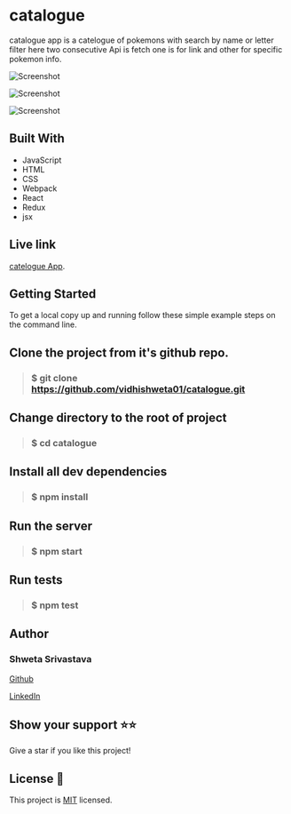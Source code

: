 # catalogue
catalogue app is a catelogue of pokemons with search by name or letter filter here two consecutive
 Api is fetch one is for link and other for specific pokemon info.

![Screenshot](./src/screenshots/Screenshot1.png)

![Screenshot](./screenshots/Screenshot2.png)

![Screenshot](./screenshots/Screenshot1.png)

## Built With
- JavaScript
- HTML
- CSS
- Webpack
- React
- Redux
- jsx

## Live link
 [catelogue App](https://vidhishweta01.github.io/catelogue/).

## Getting Started
To get a local copy up and running follow these simple example steps on the command line.

## Clone the project from it's github repo.

> ### $ git clone https://github.com/vidhishweta01/catalogue.git
  
## Change directory to the root of project

> ### $ cd catalogue
  
## Install all dev dependencies

> ###  $ npm install


## Run the server

> ### $ npm start 

## Run tests

> ### $ npm test

## Author

### Shweta Srivastava

[Github](https://github.com/vidhishweta01)

[LinkedIn](http://linkedin.com/in/shweta-s-15a57070)

## Show your support ⭐️⭐️

Give a star if you like this project!

## License 📝

This project is [MIT](https://www.mit.edu/~amini/LICENSE.md) licensed.


